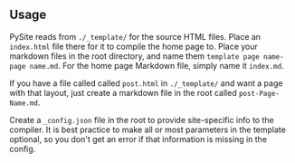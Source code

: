 ## Usage
PySite reads from `./_template/` for the source HTML files. Place an `index.html` file there for it to compile the home page to. Place your markdown files in the root directory, and name them `template page name-page name.md`. For the home page Markdown file, simply name it `index.md`. 

If you have a file called called `post.html` in `./_template/` and want a page with that layout, just create a markdown file in the root called `post-Page-Name.md`. 

Create a `_config.json` file in the root to provide site-specific info to the compiler. It is best practice to make all or most parameters in the template optional, so you don't get an error if that information is missing in the config. 